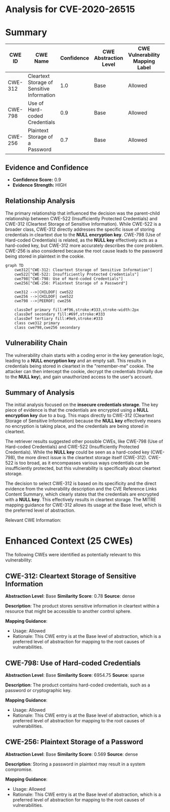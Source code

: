 # Analysis for CVE-2020-26515

# Summary
| CWE ID | CWE Name | Confidence | CWE Abstraction Level | CWE Vulnerability Mapping Label | CWE-Vulnerability Mapping Notes |
|---|---|---|---|---|---|
| CWE-312 | Cleartext Storage of Sensitive Information | 1.0 | Base | Allowed | Primary CWE |
| CWE-798 | Use of Hard-coded Credentials | 0.9 | Base | Allowed | Secondary Candidate |
| CWE-256 | Plaintext Storage of a Password | 0.7 | Base | Allowed | Secondary Candidate |

## Evidence and Confidence

*   **Confidence Score:** 0.9
*   **Evidence Strength:** HIGH

## Relationship Analysis
The primary relationship that influenced the decision was the parent-child relationship between CWE-522 (Insufficiently Protected Credentials) and CWE-312 (Cleartext Storage of Sensitive Information). While CWE-522 is a broader class, CWE-312 directly addresses the specific issue of storing credentials in cleartext due to the **NULL encryption key**. CWE-798 (Use of Hard-coded Credentials) is related, as the **NULL key** effectively acts as a hard-coded key, but CWE-312 more accurately describes the core problem. CWE-256 is also considered because the root cause leads to the password being stored in plaintext in the cookie.

```mermaid
graph TD
    cwe312["CWE-312: Cleartext Storage of Sensitive Information"]
    cwe522["CWE-522: Insufficiently Protected Credentials"]
    cwe798["CWE-798: Use of Hard-coded Credentials"]
    cwe256["CWE-256: Plaintext Storage of a Password"]

    cwe312 -->|CHILDOF| cwe522
    cwe256 -->|CHILDOF| cwe522
    cwe798 -->|PEEROF| cwe256
    
    classDef primary fill:#f96,stroke:#333,stroke-width:2px
    classDef secondary fill:#69f,stroke:#333
    classDef tertiary fill:#9e9,stroke:#333
    class cwe312 primary
    class cwe798,cwe256 secondary
```

## Vulnerability Chain
The vulnerability chain starts with a coding error in the key generation logic, leading to a **NULL encryption key** and an empty salt. This results in credentials being stored in cleartext in the "remember-me" cookie. The attacker can then intercept the cookie, decrypt the credentials (trivially due to the **NULL key**), and gain unauthorized access to the user's account.

## Summary of Analysis
The initial analysis focused on the **insecure credentials storage**. The key piece of evidence is that the credentials are encrypted using a **NULL encryption key** due to a bug. This maps directly to CWE-312 (Cleartext Storage of Sensitive Information) because the **NULL key** effectively means no encryption is taking place, and the credentials are being stored in cleartext.

The retriever results suggested other possible CWEs, like CWE-798 (Use of Hard-coded Credentials) and CWE-522 (Insufficiently Protected Credentials). While the **NULL key** could be seen as a hard-coded key (CWE-798), the more direct issue is the cleartext storage itself (CWE-312). CWE-522 is too broad, as it encompasses various ways credentials can be insufficiently protected, but this vulnerability is specifically about cleartext storage.

The decision to select CWE-312 is based on its specificity and the direct evidence from the vulnerability description and the CVE Reference Links Content Summary, which clearly states that the credentials are encrypted with a **NULL key**. This effectively results in cleartext storage. The MITRE mapping guidance for CWE-312 allows its usage at the Base level, which is the preferred level of abstraction.

Relevant CWE Information:

# Enhanced Context (25 CWEs)
The following CWEs were identified as potentially relevant to this vulnerability:

## CWE-312: Cleartext Storage of Sensitive Information
**Abstraction Level**: Base
**Similarity Score**: 0.78
**Source**: dense

**Description**:
The product stores sensitive information in cleartext within a resource that might be accessible to another control sphere.

**Mapping Guidance**:
- Usage: Allowed
- Rationale: This CWE entry is at the Base level of abstraction, which is a preferred level of abstraction for mapping to the root causes of vulnerabilities.

## CWE-798: Use of Hard-coded Credentials
**Abstraction Level**: Base
**Similarity Score**: 6954.75
**Source**: sparse

**Description**:
The product contains hard-coded credentials, such as a password or cryptographic key.

**Mapping Guidance**:
- Usage: Allowed
- Rationale: This CWE entry is at the Base level of abstraction, which is a preferred level of abstraction for mapping to the root causes of vulnerabilities.

## CWE-256: Plaintext Storage of a Password
**Abstraction Level**: Base
**Similarity Score**: 0.569
**Source**: dense

**Description**:
Storing a password in plaintext may result in a system compromise.

**Mapping Guidance**:
- Usage: Allowed
- Rationale: This CWE entry is at the Base level of abstraction, which is a preferred level of abstraction for mapping to the root causes of vulnerabilities.